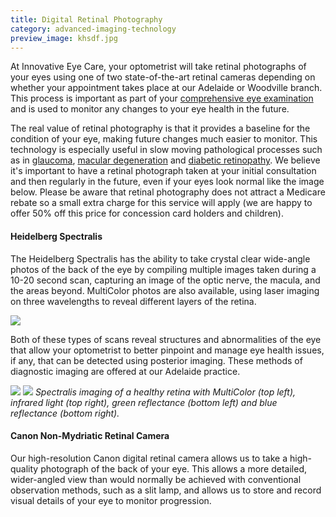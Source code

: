 ```yaml
---
title: Digital Retinal Photography
category: advanced-imaging-technology
preview_image: khsdf.jpg
---
```


<div class="employee-heading">
<p>At Innovative Eye Care, your optometrist will take retinal photographs of your eyes using one of two state-of-the-art retinal cameras depending on whether your appointment takes place at our Adelaide or Woodville branch. This process is important as part of your <a href="/what-we-do/eye-exam">comprehensive eye examination</a> and is used to monitor any changes to your eye health in the future.</p>
</div>

The real value of retinal photography is that it provides a baseline for the condition of your eye, making future changes much easier to monitor. This technology is especially useful in slow moving pathological processes such as in [glaucoma](/what-we-do/glaucoma), [macular degeneration](/what-we-do/macular-degeneration) and [diabetic retinopathy](/what-we-do//what-we-do/diabetes-and-the-eye). We believe it's important to have a retinal photograph taken at your initial consultation and then regularly in the future, even if your eyes look normal like the image below. Please be aware that retinal photography does not attract a Medicare rebate so a small extra charge for this service will apply (we are happy to offer 50% off this price for concession card holders and children).

#### Heidelberg Spectralis

The Heidelberg Spectralis has the ability to take crystal clear wide-angle photos of the back of the eye by compiling multiple images taken during a 10-20 second scan, capturing an image of the optic nerve, the macula, and the areas beyond. MultiColor photos are also available, using laser imaging on three wavelengths to reveal different layers of the retina.

![](/uploads/heidelberg.png)

Both of these types of scans reveal structures and abnormalities of the eye that allow your optometrist to better pinpoint and manage eye health issues, if any, that can be detected using posterior imaging. These methods of diagnostic imaging are offered at our Adelaide practice.

![](/uploads/wavelengths1.png)
![](/uploads/wavelengths2.png)
_Spectralis imaging of a healthy retina with MultiColor (top left), infrared light (top right), green reflectance (bottom left) and blue reflectance (bottom right)._

#### Canon Non-Mydriatic Retinal Camera

Our high-resolution Canon digital retinal camera allows us to take a high-quality photograph of the back of your eye. This allows a more detailed, wider-angled view than would normally be achieved with conventional observation methods, such as a slit lamp, and allows us to store and record visual details of your eye to monitor progression.
